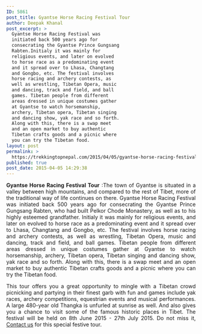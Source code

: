 ```yaml
---
ID: 5861
post_title: Gyantse Horse Racing Festival Tour
author: Deepak Khanal
post_excerpt: >
  Gyantse Horse Racing Festival was
  initiated back 500 years ago for
  consecrating the Gyantse Prince Gungsang
  Rabten.Initialy it was mainly for
  religious events, and later on evolved
  to horse race as a predominating event
  and it spread over to Lhasa, Changtang
  and Gongbo, etc. The festival involves
  horse racing and archery contests, as
  well as wrestling, Tibetan Opera, music
  and dancing, track and field, and ball
  games. Tibetan people from different
  areas dressed in unique costumes gather
  at Gyantse to watch horsemanship,
  archery, Tibetan opera, Tibetan singing
  and dancing show, yak race and so forth.
  Along with this, there is a swap meet
  and an open market to buy authentic
  Tibetan crafts goods and a picnic where
  you can try the Tibetan food.
layout: post
permalink: >
  https://trekkingtopnepal.com/2015/04/05/gyantse-horse-racing-festival-tour/
published: true
post_date: 2015-04-05 14:29:38
---
```

<p style="text-align: justify;"><strong>Gyantse Horse Racing Festival Tour</strong> :The town of Gyantse is situated in a valley between high mountains, and compared to the rest of Tibet, more of the traditional way of life continues on there. Gyantse Horse Racing Festival was initiated back 500 years ago for consecrating the Gyantse Prince Gungsang Rabten, who had built Pelkor Chode Monastery, as well as to his highly esteemed grandfather. Initialy it was mainly for religious events, and later on evolved to horse race as a predominating event and it spread over to Lhasa, Changtang and Gongbo, etc. The festival involves horse racing and archery contests, as well as wrestling, Tibetan Opera, music and dancing, track and field, and ball games. Tibetan people from different areas dressed in unique costumes gather at Gyantse to watch horsemanship, archery, Tibetan opera, Tibetan singing and dancing show, yak race and so forth. Along with this, there is a swap meet and an open market to buy authentic Tibetan crafts goods and a picnic where you can try the Tibetan food.</p>
<p style="text-align: justify;">This tour offers you a great opportunity to mingle with a Tibetan crowd picnicking and partying in their finest garb with fun and games include yak races, archery competitions, equestrian events and musical performances. A large 480-year old Thangka is unfurled at sunrise as well. And also gives you a chance to visit some of the famous historic places in Tibet. The festival will be held on 8th June 2015 - 27th July 2015. Do not miss it, <a href="http://oshoadventure.com/contact/">Contact us</a> for this special festive tour.</p>
<p style="text-align: justify;"></p>